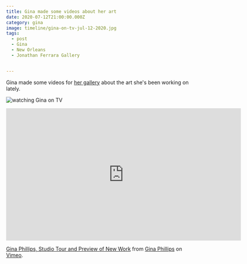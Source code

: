 ```yaml
---
title: Gina made some videos about her art
date: 2020-07-12T21:00:00.000Z
category: gina
image: timeline/gina-on-tv-jul-12-2020.jpg
tags:
  - post 
  - Gina
  - New Orleans
  - Jonathan Ferrara Gallery


---
```


Gina made some videos for [her gallery](http://www.jonathanferraragallery.com/) about the art she's been working on lately.

![watching Gina on TV](/static/img/gina/gina-on-tv-jul-12-2020.jpg "watching Gina on TV")

<iframe src="https://player.vimeo.com/video/435159386" width="640" height="360" frameborder="0" allow="autoplay; fullscreen" allowfullscreen></iframe>
<p><a href="https://vimeo.com/435159386">Gina Phillips, Studio Tour and Preview of New Work</a> from <a href="https://vimeo.com/user71528475">Gina Phillips</a> on <a href="https://vimeo.com">Vimeo</a>.</p>